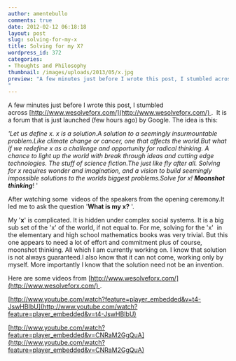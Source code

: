 ```yaml
---
author: amentebullo
comments: true
date: 2012-02-12 06:18:18
layout: post
slug: solving-for-my-x
title: Solving for my X?
wordpress_id: 372
categories:
- Thoughts and Philosophy
thumbnail: /images/uploads/2013/05/x.jpg
preview: "A few minutes just before I wrote this post, I stumbled across [http://www.wesolveforx.com/](http://www.wesolveforx.com/) .  It is a forum that is just launched (few hours ago) by Google. The idea is this:
"
---
```


A few minutes just before I wrote this post, I stumbled across [http://www.wesolveforx.com/](http://www.wesolveforx.com/) .  It is a forum that is just launched (few hours ago) by Google. The idea is this:

_'Let us define x. x is a solution.A solution to a seemingly insurmountable problem.Like climate change or cancer, one that affects the world.But what if we redefine x as a challenge and opportunity for radical thinking. A chance to light up the world with break through ideas and cutting edge technologies. The stuff of science fiction.The just like fly after all. Solving for x requires wonder and imagination, and a vision to build seemingly impossible solutions to the worlds biggest problems.Solve for x! **Moonshot thinking**_! '

After watching some  videos of the speakers from the opening ceremony.It led me to ask the question '**What is my x?** '.

My '**x**' is complicated. It is hidden under complex social systems. It is a big sub set of the 'x' of the world, if not equal to. For me, solving for the 'x'  in the elementary and high school mathematics books was very trivial. But this one appears to need a lot of effort and commitment plus of course, moonshot thinking. All which I am currently working on. I know that solution is not always guaranteed.I also know that it can not come, working only by myself. More importantly I know that the solution need not be an invention.

Here are some videos from [http://www.wesolveforx.com/](http://www.wesolveforx.com/) . 

[http://www.youtube.com/watch?feature=player_embedded&v=t4-JswHBIbU](http://www.youtube.com/watch?feature=player_embedded&v=t4-JswHBIbU)

[http://www.youtube.com/watch?feature=player_embedded&v=CNRaM2GgQuA](http://www.youtube.com/watch?feature=player_embedded&v=CNRaM2GgQuA)


